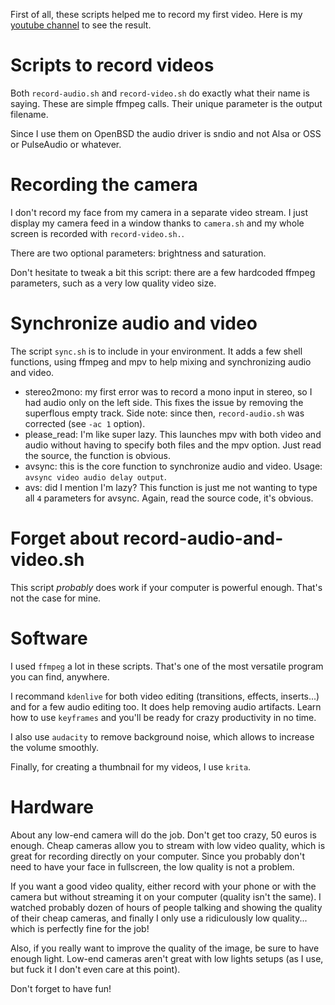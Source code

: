 First of all, these scripts helped me to record my first video.
Here is my [youtube channel][beautemusculation] to see the result.

# Scripts to record videos

Both `record-audio.sh` and `record-video.sh` do exactly what their name is saying.
These are simple ffmpeg calls.
Their unique parameter is the output filename.

Since I use them on OpenBSD the audio driver is sndio and not Alsa or OSS or PulseAudio or whatever.

# Recording the camera

I don't record my face from my camera in a separate video stream.
I just display my camera feed in a window thanks to `camera.sh` and my whole screen is recorded with `record-video.sh.`.

There are two optional parameters: brightness and saturation.

Don't hesitate to tweak a bit this script: there are a few hardcoded ffmpeg parameters, such as a very low quality video size.

# Synchronize audio and video

The script `sync.sh` is to include in your environment.
It adds a few shell functions, using ffmpeg and mpv to help mixing and synchronizing audio and video.

- stereo2mono: my first error was to record a mono input in stereo, so I had audio only on the left side.
  This fixes the issue by removing the superflous empty track.
  Side note: since then, `record-audio.sh` was corrected (see `-ac 1` option).
- please_read: I'm like super lazy.
  This launches mpv with both video and audio without having to specify both files and the mpv option.
  Just read the source, the function is obvious.
- avsync: this is the core function to synchronize audio and video.
  Usage: `avsync video audio delay output`.
- avs: did I mention I'm lazy?
  This function is just me not wanting to type all `4` parameters for avsync.
  Again, read the source code, it's obvious.

# Forget about record-audio-and-video.sh

This script _probably_ does work if your computer is powerful enough.
That's not the case for mine.

# Software

I used `ffmpeg` a lot in these scripts.
That's one of the most versatile program you can find, anywhere.

I recommand `kdenlive` for both video editing (transitions, effects, inserts...) and for a few audio editing too.
It does help removing audio artifacts.
Learn how to use `keyframes` and you'll be ready for crazy productivity in no time.

I also use `audacity` to remove background noise, which allows to increase the volume smoothly.

Finally, for creating a thumbnail for my videos, I use `krita`.

# Hardware

About any low-end camera will do the job.
Don't get too crazy, 50 euros is enough.
Cheap cameras allow you to stream with low video quality, which is great for recording directly on your computer.
Since you probably don't need to have your face in fullscreen, the low quality is not a problem.

If you want a good video quality, either record with your phone or with the camera but without streaming it on your computer (quality isn't the same).
I watched probably dozen of hours of people talking and showing the quality of their cheap cameras, and finally I only use a ridiculously low quality... which is perfectly fine for the job!

Also, if you really want to improve the quality of the image, be sure to have enough light.
Low-end cameras aren't great with low lights setups (as I use, but fuck it I don't even care at this point).

Don't forget to have fun!

[beautemusculation]: https://www.youtube.com/channel/UC7nYol-RiCxMV7Tzg_jOV4w/featured
